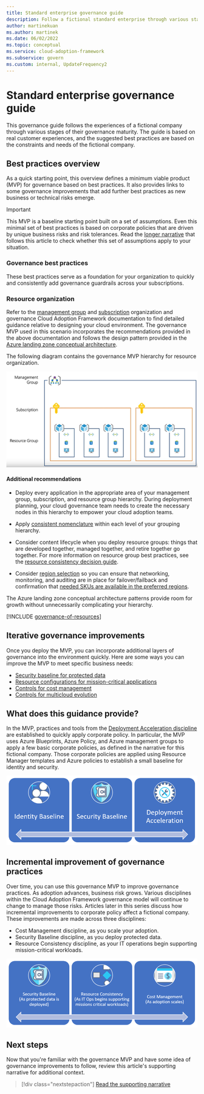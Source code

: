 ```yaml
---
title: Standard enterprise governance guide
description: Follow a fictional standard enterprise through various stages of governance maturity, as it defines a minimum viable product (MVP) based on best practices.
author: martinekuan
ms.author: martinek
ms.date: 06/02/2022
ms.topic: conceptual
ms.service: cloud-adoption-framework
ms.subservice: govern
ms.custom: internal, UpdateFrequency2
---
```


# Standard enterprise governance guide

This governance guide follows the experiences of a fictional company through various stages of their governance maturity. The guide is based on real customer experiences, and the suggested best practices are based on the constraints and needs of the fictional company.

## Best practices overview

As a quick starting point, this overview defines a minimum viable product (MVP) for governance based on best practices. It also provides links to some governance improvements that add further best practices as new business or technical risks emerge.

> [!IMPORTANT]
> This MVP is a baseline starting point built on a set of assumptions. Even this minimal set of best practices is based on corporate policies that are driven by unique business risks and risk tolerances. Read the [longer narrative](./narrative.md) that follows this article to check whether this set of assumptions apply to your situation.

### Governance best practices

These best practices serve as a foundation for your organization to quickly and consistently add governance guardrails across your subscriptions.

### Resource organization

Refer to the [management group](../../../ready/landing-zone/design-area/resource-org-management-groups.md) and [subscription](../../../ready/landing-zone/design-area/resource-org-subscriptions.md) organization and governance Cloud Adoption Framework documentation to find detailed guidance relative to designing your cloud environment. The governance MVP used in this scenario incorporates the recommendations provided in the above documentation and follows the design pattern provided in the [Azure landing zone conceptual architecture](../../../ready/landing-zone/index.md#azure-landing-zone-conceptual-architecture).

The following diagram contains the governance MVP hierarchy for resource organization.

![Diagram of resource organization.](../../../_images/govern/resource-organization.png)

#### Additional recommendations

- Deploy every application in the appropriate area of your management group, subscription, and resource group hierarchy. During deployment planning, your cloud governance team needs to create the necessary nodes in this hierarchy to empower your cloud adoption teams.

- Apply [consistent nomenclature](../../../ready/azure-best-practices/naming-and-tagging.md) within each level of your grouping hierarchy.

- Consider content lifecycle when you deploy resource groups: things that are developed together, managed together, and retire together go together. For more information on resource group best practices, see the [resource consistency decision guide](../../../decision-guides/resource-consistency/index.md).

- Consider [region selection](../../../migrate/azure-best-practices/multiple-regions.md) so you can ensure that networking, monitoring, and auditing are in place for failover/failback and confirmation that [needed SKUs are available in the preferred regions](https://azure.microsoft.com/global-infrastructure/services/).

The Azure landing zone conceptual architecture patterns provide room for growth without unnecessarily complicating your hierarchy.

[!INCLUDE [governance-of-resources](../../../../includes/governance-of-resources.md)]

## Iterative governance improvements

Once you deploy the MVP, you can incorporate additional layers of governance into the environment quickly. Here are some ways you can improve the MVP to meet specific business needs:

- [Security baseline for protected data](./security-baseline-improvement.md)
- [Resource configurations for mission-critical applications](./resource-consistency-improvement.md)
- [Controls for cost management](./cost-management-improvement.md)
- [Controls for multicloud evolution](./multicloud-improvement.md)

## What does this guidance provide?

In the MVP, practices and tools from the [Deployment Acceleration discipline](../../deployment-acceleration/index.md) are established to quickly apply corporate policy. In particular, the MVP uses Azure Blueprints, Azure Policy, and Azure management groups to apply a few basic corporate policies, as defined in the narrative for this fictional company. Those corporate policies are applied using Resource Manager templates and Azure policies to establish a small baseline for identity and security.

![Diagram showing an example of an incremental governance MVP.](../../../_images/govern/governance-mvp.png)

## Incremental improvement of governance practices

Over time, you can use this governance MVP to improve governance practices. As adoption advances, business risk grows. Various disciplines within the Cloud Adoption Framework governance model will continue to change to manage those risks. Articles later in this series discuss how incremental improvements to corporate policy affect a fictional company. These improvements are made across three disciplines:

- Cost Management discipline, as you scale your adoption.
- Security Baseline discipline, as you deploy protected data.
- Resource Consistency discipline, as your IT operations begin supporting mission-critical workloads.

![Diagram showing an example of incremental improvements to governance practices.](../../../_images/govern/governance-improvement.png)

## Next steps

Now that you're familiar with the governance MVP and have some idea of governance improvements to follow, review this article's supporting narrative for additional context.
> [!div class="nextstepaction"]
> [Read the supporting narrative](./narrative.md)
